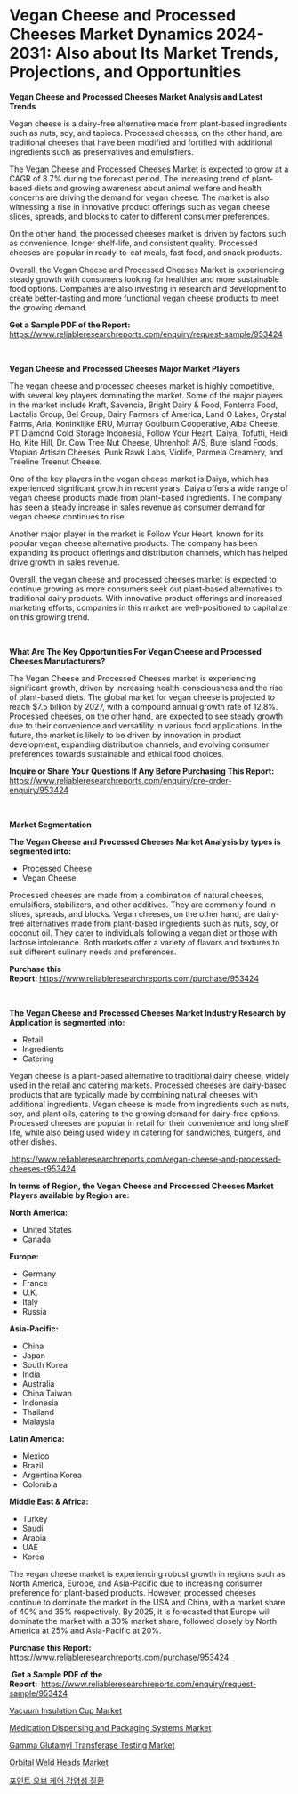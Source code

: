<p><h1>Vegan Cheese and Processed Cheeses Market Dynamics 2024-2031: Also about Its Market Trends, Projections, and Opportunities</h1></p><p><strong>Vegan Cheese and Processed Cheeses Market Analysis and Latest Trends</strong></p>
<p><p>Vegan cheese is a dairy-free alternative made from plant-based ingredients such as nuts, soy, and tapioca. Processed cheeses, on the other hand, are traditional cheeses that have been modified and fortified with additional ingredients such as preservatives and emulsifiers.</p><p>The Vegan Cheese and Processed Cheeses Market is expected to grow at a CAGR of 8.7% during the forecast period. The increasing trend of plant-based diets and growing awareness about animal welfare and health concerns are driving the demand for vegan cheese. The market is also witnessing a rise in innovative product offerings such as vegan cheese slices, spreads, and blocks to cater to different consumer preferences.</p><p>On the other hand, the processed cheeses market is driven by factors such as convenience, longer shelf-life, and consistent quality. Processed cheeses are popular in ready-to-eat meals, fast food, and snack products.</p><p>Overall, the Vegan Cheese and Processed Cheeses Market is experiencing steady growth with consumers looking for healthier and more sustainable food options. Companies are also investing in research and development to create better-tasting and more functional vegan cheese products to meet the growing demand.</p></p>
<p><strong>Get a Sample PDF of the Report:&nbsp;</strong> <a href="https://www.reliableresearchreports.com/enquiry/request-sample/953424">https://www.reliableresearchreports.com/enquiry/request-sample/953424</a></p>
<p>&nbsp;</p>
<p><strong>Vegan Cheese and Processed Cheeses Major Market Players</strong></p>
<p><p>The vegan cheese and processed cheeses market is highly competitive, with several key players dominating the market. Some of the major players in the market include Kraft, Savencia, Bright Dairy & Food, Fonterra Food, Lactalis Group, Bel Group, Dairy Farmers of America, Land O Lakes, Crystal Farms, Arla, Koninklijke ERU, Murray Goulburn Cooperative, Alba Cheese, PT Diamond Cold Storage Indonesia, Follow Your Heart, Daiya, Tofutti, Heidi Ho, Kite Hill, Dr. Cow Tree Nut Cheese, Uhrenholt A/S, Bute Island Foods, Vtopian Artisan Cheeses, Punk Rawk Labs, Violife, Parmela Creamery, and Treeline Treenut Cheese.</p><p>One of the key players in the vegan cheese market is Daiya, which has experienced significant growth in recent years. Daiya offers a wide range of vegan cheese products made from plant-based ingredients. The company has seen a steady increase in sales revenue as consumer demand for vegan cheese continues to rise.</p><p>Another major player in the market is Follow Your Heart, known for its popular vegan cheese alternative products. The company has been expanding its product offerings and distribution channels, which has helped drive growth in sales revenue.</p><p>Overall, the vegan cheese and processed cheeses market is expected to continue growing as more consumers seek out plant-based alternatives to traditional dairy products. With innovative product offerings and increased marketing efforts, companies in this market are well-positioned to capitalize on this growing trend.</p></p>
<p>&nbsp;</p>
<p><strong>What Are The Key Opportunities For Vegan Cheese and Processed Cheeses Manufacturers?</strong></p>
<p><p>The Vegan Cheese and Processed Cheeses market is experiencing significant growth, driven by increasing health-consciousness and the rise of plant-based diets. The global market for vegan cheese is projected to reach $7.5 billion by 2027, with a compound annual growth rate of 12.8%. Processed cheeses, on the other hand, are expected to see steady growth due to their convenience and versatility in various food applications. In the future, the market is likely to be driven by innovation in product development, expanding distribution channels, and evolving consumer preferences towards sustainable and ethical food choices.</p></p>
<p><strong>Inquire or Share Your Questions If Any Before Purchasing This Report:</strong> <a href="https://www.reliableresearchreports.com/enquiry/pre-order-enquiry/953424">https://www.reliableresearchreports.com/enquiry/pre-order-enquiry/953424</a></p>
<p>&nbsp;</p>
<p><strong>Market Segmentation</strong></p>
<p><strong>The Vegan Cheese and Processed Cheeses Market Analysis by types is segmented into:</strong></p>
<p><ul><li>Processed Cheese</li><li>Vegan Cheese</li></ul></p>
<p><p>Processed cheeses are made from a combination of natural cheeses, emulsifiers, stabilizers, and other additives. They are commonly found in slices, spreads, and blocks. Vegan cheeses, on the other hand, are dairy-free alternatives made from plant-based ingredients such as nuts, soy, or coconut oil. They cater to individuals following a vegan diet or those with lactose intolerance. Both markets offer a variety of flavors and textures to suit different culinary needs and preferences.</p></p>
<p><strong>Purchase this Report:&nbsp;</strong><a href="https://www.reliableresearchreports.com/purchase/953424">https://www.reliableresearchreports.com/purchase/953424</a></p>
<p>&nbsp;</p>
<p><strong>The Vegan Cheese and Processed Cheeses Market Industry Research by Application is segmented into:</strong></p>
<p><ul><li>Retail</li><li>Ingredients</li><li>Catering</li></ul></p>
<p><p>Vegan cheese is a plant-based alternative to traditional dairy cheese, widely used in the retail and catering markets. Processed cheeses are dairy-based products that are typically made by combining natural cheeses with additional ingredients. Vegan cheese is made from ingredients such as nuts, soy, and plant oils, catering to the growing demand for dairy-free options. Processed cheeses are popular in retail for their convenience and long shelf life, while also being used widely in catering for sandwiches, burgers, and other dishes.</p></p>
<p><a href="https://www.reliableresearchreports.com/vegan-cheese-and-processed-cheeses-r953424">&nbsp;https://www.reliableresearchreports.com/vegan-cheese-and-processed-cheeses-r953424</a></p>
<p><strong>In terms of Region, the Vegan Cheese and Processed Cheeses Market Players available by Region are:</strong></p>
<p>
    <p> <strong> North America: </strong>
        <ul>
            <li>United States</li>
            <li>Canada</li>
        </ul>
        </p> 
    <p> <strong> Europe: </strong>
        <ul>
            <li>Germany</li>
            <li>France</li>
            <li>U.K.</li>
            <li>Italy</li>
            <li>Russia</li>
        </ul>
        </p> 
    <p> <strong> Asia-Pacific: </strong>
        <ul>
            <li>China</li>
            <li>Japan</li>
            <li>South Korea</li>
            <li>India</li>
            <li>Australia</li>
            <li>China Taiwan</li>
            <li>Indonesia</li>
            <li>Thailand</li>
            <li>Malaysia</li>
        </ul>
        </p> 
    <p> <strong> Latin America: </strong>
        <ul>
            <li>Mexico</li>
            <li>Brazil</li>
            <li>Argentina Korea</li>
            <li>Colombia</li>
        </ul>
        </p> 
    <p> <strong> Middle East & Africa: </strong>
        <ul>
            <li>Turkey</li>
            <li>Saudi</li>
            <li>Arabia</li>
            <li>UAE</li>
            <li>Korea</li>
        </ul>
    </p>
    </p>
<p><p>The vegan cheese market is experiencing robust growth in regions such as North America, Europe, and Asia-Pacific due to increasing consumer preference for plant-based products. However, processed cheeses continue to dominate the market in the USA and China, with a market share of 40% and 35% respectively. By 2025, it is forecasted that Europe will dominate the market with a 30% market share, followed closely by North America at 25% and Asia-Pacific at 20%.</p></p>
<p><strong>Purchase this Report: </strong><a href="https://www.reliableresearchreports.com/purchase/953424">https://www.reliableresearchreports.com/purchase/953424</a></p>
<p>&nbsp;<strong>Get a Sample PDF of the Report:&nbsp;&nbsp;</strong><a href="https://www.reliableresearchreports.com/enquiry/request-sample/953424">https://www.reliableresearchreports.com/enquiry/request-sample/953424</a></p>
<p><strong></strong></p>
<p><p><a href="https://www.linkedin.com/pulse/vacuum-insulation-cup-market-size-growing-cagr-144-report-covers-qv3ie?trackingId=%2B6SaTJ8lTeOFkg%2Bv%2By%2B0Iw%3D%3D">Vacuum Insulation Cup Market</a></p><p><a href="https://github.com/AndreanneHane2023/Market-Research-Report-List-2/blob/main/medication-dispensing-and-packaging-systems-market.md">Medication Dispensing and Packaging Systems Market</a></p><p><a href="https://github.com/RyleeBauch2023/Market-Research-Report-List-2/blob/main/gamma-glutamyl-transferase-testing-market.md">Gamma Glutamyl Transferase Testing Market</a></p><p><a href="https://medium.com/@clairedivash14/global-orbital-weld-heads-market-size-share-analysis-by-product-type-by-application-by-region-6beff22b222c">Orbital Weld Heads Market</a></p><p><a href="https://github.com/fernandotryO5lson96765/Market-Research-Report-List-3/blob/main/351585082283.md">포인트 오브 케어 감염성 질환</a></p></p>